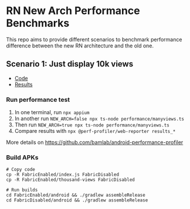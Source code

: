 # RN New Arch Performance Benchmarks

This repo aims to provide different scenarios to benchmark performance difference between the new RN architecture and the old one.

## Scenario 1: Just display 10k views

- [Code](./FabricEnabled/thousand-views/App.tsx)
- [Results](REPLACE_ME)

### Run performance test

1. In one terminal, run `npx appium`
2. In another run `NEW_ARCH=false npx ts-node performance/manyviews.ts`
3. Then run `NEW_ARCH=true npx ts-node performance/manyviews.ts`
4. Compare results with `npx @perf-profiler/web-reporter results_*`

More details on https://github.com/bamlab/android-performance-profiler

### Build APKs

```shell
# Copy code
cp -R FabricEnabled/index.js FabricDisabled
cp -R FabricEnabled/thousand-views FabricDisabled

# Run builds
cd FabricEnabled/android && ./gradlew assembleRelease
cd FabricDisabled/android && ./gradlew assembleRelease
```
